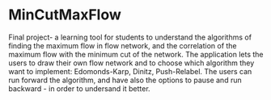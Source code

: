 # MinCutMaxFlow
Final project-
a learning tool for students to understand the algorithms of finding the maximum flow in flow network, and the correlation of the maximum flow with the minimum cut of the network.
The application lets the users to draw their own flow network and to choose which algorithm they want to implement: Edomonds-Karp, Dinitz, Push-Relabel. The users can run forward the algorithm, and have also the options to pause and run backward - in order to undersand it better.
